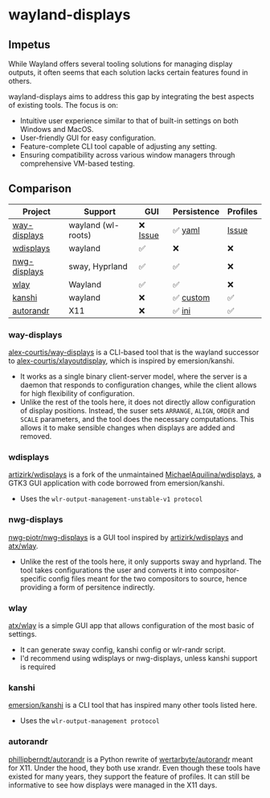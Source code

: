 # wayland-displays

## Impetus
While Wayland offers several tooling solutions for managing display outputs, it often seems that each solution lacks certain features found in others.

wayland-displays aims to address this gap by integrating the best aspects of existing tools. The focus is on:
- Intuitive user experience similar to that of built-in settings on both Windows and MacOS.
- User-friendly GUI for easy configuration.
- Feature-complete CLI tool capable of adjusting any setting.
- Ensuring compatibility across various window managers through comprehensive VM-based testing.

## Comparison

|Project|Support|GUI|Persistence|Profiles|
|---|---|---|---|---|
|[way-displays](https://github.com/alex-courtis/way-displays)|wayland (wl-roots)|❌ [Issue](https://github.com/alex-courtis/way-displays/issues/55)|✅ [yaml](https://github.com/alex-courtis/way-displays/wiki/Configuration)|[Issue](https://github.com/alex-courtis/way-displays/issues/83)|
|[wdisplays](https://github.com/artizirk/wdisplays)|wayland|✅|❌|❌|
|[nwg-displays](https://github.com/nwg-piotr/nwg-displays)|sway, Hyprland|✅|✅|❌|
|[wlay](https://github.com/atx/wlay)|Wayland|✅|✅|❌|
|[kanshi](https://sr.ht/~emersion/kanshi/)|wayland|❌|✅ [custom](https://sr.ht/~emersion/kanshi/#configuration-file)|✅|
|[autorandr](https://github.com/phillipberndt/autorandr)|X11|❌|✅ [ini](https://sr.ht/~emersion/kanshi/)|✅|


### way-displays
[alex-courtis/way-displays](https://github.com/alex-courtis/way-displays) is a CLI-based tool that is the wayland successor to [alex-courtis/xlayoutdisplay](https://github.com/alex-courtis/xlayoutdisplay), which is inspired by emersion/kanshi.
- It works as a single binary client-server model, where the server is a daemon that responds to configuration changes, while the client allows for high flexibility of configuration.
- Unlike the rest of the tools here, it does not directly allow configuration of display positions. Instead, the suser sets `ARRANGE`, `ALIGN`, `ORDER` and `SCALE` parameters, and the tool does the necessary computations. This allows it to make sensible changes when displays are added and removed.


### wdisplays
[artizirk/wdisplays](https://github.com/artizirk/wdisplays) is a fork of the unmaintained [MichaelAquilina/wdisplays](https://github.com/MichaelAquilina/wdisplays), a GTK3 GUI application with code borrowed from emersion/kanshi.
- Uses the `wlr-output-management-unstable-v1 protocol`


### nwg-displays
[nwg-piotr/nwg-displays](https://github.com/nwg-piotr/nwg-displays) is a GUI tool inspired by [artizirk/wdisplays](https://github.com/artizirk/wdisplays) and [atx/wlay](https://github.com/atx/wlay).
- Unlike the rest of the tools here, it only supports sway and hyprland. The tool takes configurations the user and converts it into compositor-specific config files meant for the two compositors to source, hence providing a form of persitence indirectly.



### wlay
[atx/wlay](https://github.com/atx/wlay) is a simple GUI app that allows configuration of the most basic of settings.
- It can generate sway config, kanshi config or wlr-randr script.
- I'd recommend using wdisplays or nwg-displays, unless kanshi support is required


### kanshi
[emersion/kanshi](https://sr.ht/~emersion/kanshi/) is a CLI tool that has inspired many other tools listed here.
- Uses the `wlr-output-management protocol`


### autorandr
[phillipberndt/autorandr](https://github.com/phillipberndt/autorandr) is a Python rewrite of [wertarbyte/autorandr](https://github.com/wertarbyte/autorandr) meant for X11. Under the hood, they both use xrandr. Even though these tools have existed for many years, they support the feature of profiles. It can still be informative to see how displays were managed in the X11 days.


